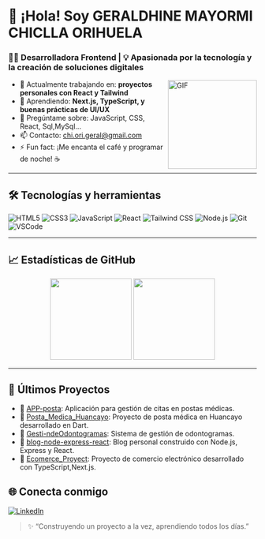 # 👋 ¡Hola! Soy GERALDHINE MAYORMI CHICLLA ORIHUELA

### 🧑‍💻 Desarrolladora Frontend | 💡 Apasionada por la tecnología y la creación de soluciones digitales

<img align="right" alt="GIF" height="180px" src="https://media4.giphy.com/media/L1R1tvI9svkIWwpVYr/200.webp?cid=ecf05e47udnoohdgwhbnl08sadwn1vffvnd53picrtld2abo&ep=v1_gifs_search&rid=200.webp&ct=g" />

- 🔭 Actualmente trabajando en: **proyectos personales con React y Tailwind**
- 🌱 Aprendiendo: **Next.js, TypeScript, y buenas prácticas de UI/UX**
- 💬 Pregúntame sobre: JavaScript, CSS, React, Sql,MySql...
- 📫 Contacto: [chi.ori.geral@gmail.com](mailto:chi.ori.geral@gmail.com)
- ⚡ Fun fact: ¡Me encanta el café y programar de noche! ☕

---

## 🛠️ Tecnologías y herramientas

![HTML5](https://img.shields.io/badge/-HTML5-E34F26?style=flat&logo=html5&logoColor=white)
![CSS3](https://img.shields.io/badge/-CSS3-1572B6?style=flat&logo=css3)
![JavaScript](https://img.shields.io/badge/-JavaScript-F7DF1E?style=flat&logo=javascript&logoColor=black)
![React](https://img.shields.io/badge/-React-61DAFB?style=flat&logo=react)
![Tailwind CSS](https://img.shields.io/badge/-Tailwind-38B2AC?style=flat&logo=tailwind-css)
![Node.js](https://img.shields.io/badge/-Node.js-339933?style=flat&logo=node.js)
![Git](https://img.shields.io/badge/-Git-F05032?style=flat&logo=git)
![VSCode](https://img.shields.io/badge/-VSCode-007ACC?style=flat&logo=visual-studio-code)

---

## 📈 Estadísticas de GitHub

<p align="center">
  <img src="https://github-readme-stats.vercel.app/api?username=Geraldhine&show_icons=true&theme=radical" height="165" />
  <img src="https://github-readme-stats.vercel.app/api/top-langs/?username=Geraldhine&layout=compact&theme=radical" height="165" />
</p>

---

## 🧩 Últimos Proyectos

- 🏥 [APP-posta](https://github.com/Geraldhine/APP-posta): Aplicación para gestión de citas en postas médicas.
- 📱 [Posta_Medica_Huancayo](https://github.com/Geraldhine/Posta_Medica_Huancayo): Proyecto de posta médica en Huancayo desarrollado en Dart.
- 🦷 [Gesti-ndeOdontogramas](https://github.com/Geraldhine/Gesti-ndeOdontogramas): Sistema de gestión de odontogramas.
- 📝 [blog-node-express-react](https://github.com/Geraldhine/blog-node-express-react): Blog personal construido con Node.js, Express y React.
- 🛒 [Ecomerce_Proyect](https://github.com/Geraldhine/Ecomerce_Proyect): Proyecto de comercio electrónico desarrollado con TypeScript,Next.js.


## 🌐 Conecta conmigo

[![LinkedIn](https://img.shields.io/badge/-LinkedIn-0077B5?style=flat&logo=linkedin)](http://www.linkedin.com/in/geraldhine-mayormi-chiclla-orihuela-862950277)


> ✨ “Construyendo un proyecto a la vez, aprendiendo todos los días.”  
